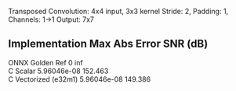 
Transposed Convolution: 4x4 input, 3x3 kernel
Stride: 2, Padding: 1, Channels: 1->1
Output: 7x7

Implementation           Max Abs Error       SNR (dB)            
------------------------------------------------------------
ONNX Golden Ref          0                   inf                 
C Scalar                 5.96046e-08         152.463             
C Vectorized (e32m1)     5.96046e-08         149.386             
